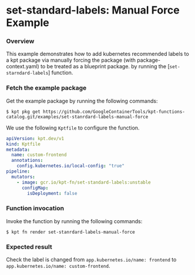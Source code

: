 # set-standard-labels: Manual Force Example

### Overview

This example demonstrates how to add kubernetes recommended labels to a kpt package via manually 
forcing the package (with package-context.yaml) to be treated as a blueprint package. 
by running the [`set-starndard-labels`] function.

### Fetch the example package

Get the example package by running the following commands:

```shell
$ kpt pkg get https://github.com/GoogleContainerTools/kpt-functions-catalog.git/examples/set-stanrdard-labels-manual-force
```

We use the following `Kptfile` to configure the function.

```yaml
apiVersion: kpt.dev/v1
kind: Kptfile
metadata:
  name: custom-frontend
  annotations:
    config.kubernetes.io/local-config: "true"
pipeline:
  mutators:
    - image: gcr.io/kpt-fn/set-standard-labels:unstable
      configMap:
        isDeployment: false
```

### Function invocation

Invoke the function by running the following commands:

```shell
$ kpt fn render set-stanrdard-labels-manual-force
```

### Expected result

Check the label is changed from `app.kubernetes.io/name: frontend` to 
`app.kubernetes.io/name: custom-frontend`.

[`set-labels`]: https://catalog.kpt.dev/set-standard-labels/v0.1/
